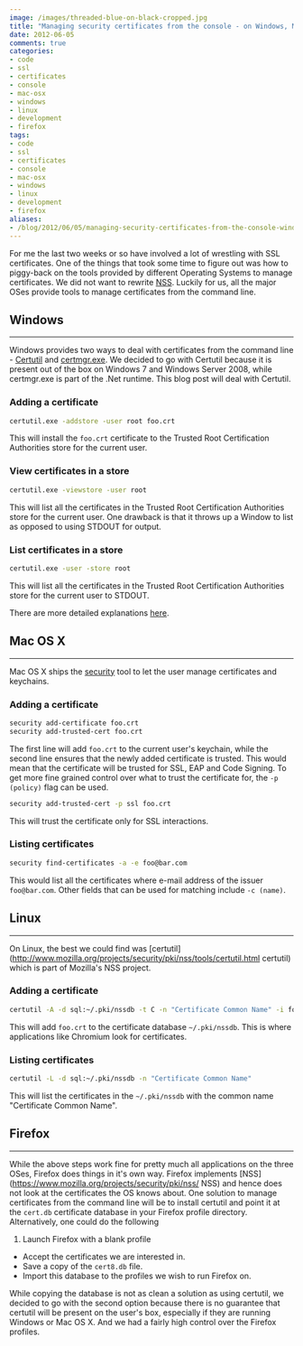 ```yaml
---
image: /images/threaded-blue-on-black-cropped.jpg
title: "Managing security certificates from the console - on Windows, Mac OS X and Linux"
date: 2012-06-05
comments: true
categories:
- code
- ssl
- certificates
- console
- mac-osx
- windows
- linux
- development
- firefox
tags:
- code
- ssl
- certificates
- console
- mac-osx
- windows
- linux
- development
- firefox
aliases:
- /blog/2012/06/05/managing-security-certificates-from-the-console-windows-mac-linux/
---
```


For me the last two weeks or so have involved a lot of wrestling with SSL certificates. One of the things that took some time to figure out was how to piggy-back on the tools provided by different Operating Systems to manage certificates. We did not want to rewrite [NSS](https://www.mozilla.org/projects/security/pki/nss/ "NSS"). Luckily for us, all the major OSes provide tools to manage certificates from the command line.

<!--more-->

## Windows
----
Windows provides two ways to deal with certificates from the command line - [Certutil](http://technet.microsoft.com/en-us/library/cc732443%28WS.10%29.aspx "Certutil") and [certmgr.exe](http://msdn.microsoft.com/en-us/library/e78byta0.aspx "certmgr.exe"). We decided to go with Certutil because it is present out of the box on Windows 7 and Windows Server 2008, while certmgr.exe is part of the .Net runtime. This blog post will deal with Certutil.

### Adding a certificate
```bash
certutil.exe -addstore -user root foo.crt
```

This will install the `foo.crt` certificate to the Trusted Root Certification Authorities store for the current user.

### View certificates in a store
```bash
certutil.exe -viewstore -user root
```

This will list all the certificates in the Trusted Root Certification Authorities store for the current user. One drawback is that it throws up a Window to list as opposed to using STDOUT for output.

### List certificates in a store
```bash
certutil.exe -user -store root
```

This will list all the certificates in the Trusted Root Certification Authorities store for the current user to STDOUT.

There are more detailed explanations [here](http://technet.microsoft.com/en-us/library/cc772898\(WS.10\).aspx).

## Mac OS X
----
Mac OS X ships the [security](https://developer.apple.com/library/mac/#documentation/Darwin/Reference/Manpages/man1/security.1.html) tool to let the user manage certificates and keychains.

### Adding a certificate
```bash
security add-certificate foo.crt
security add-trusted-cert foo.crt
```

The first line will add `foo.crt` to the current user's keychain, while the second line ensures that the newly added certificate is trusted. This would mean that the certificate will be trusted for SSL, EAP and Code Signing. To get more fine grained control over what to trust the certificate for, the `-p (policy)` flag can be used.
```bash
security add-trusted-cert -p ssl foo.crt
```

This will trust the certificate only for SSL interactions.

### Listing certificates
```bash
security find-certificates -a -e foo@bar.com
```

This would list all the certificates where e-mail address of the issuer `foo@bar.com`. Other fields that can be used for matching include `-c (name)`.

## Linux
----
On Linux, the best we could find was [certutil](http://www.mozilla.org/projects/security/pki/nss/tools/certutil.html certutil) which is part of Mozilla's NSS project.

### Adding a certificate
```bash
certutil -A -d sql:~/.pki/nssdb -t C -n "Certificate Common Name" -i foo.crt
```

This will add `foo.crt` to the certificate database `~/.pki/nssdb`. This is where applications like Chromium look for certificates.

### Listing certificates
```bash
certutil -L -d sql:~/.pki/nssdb -n "Certificate Common Name"
```

This will list the certificates in the `~/.pki/nssdb` with the common name "Certificate Common Name".

## Firefox
----
While the above steps work fine for pretty much all applications on the three OSes, Firefox does things in it's own way. Firefox implements [NSS](https://www.mozilla.org/projects/security/pki/nss/ NSS) and hence does not look at the certificates the OS knows about. One solution to manage certificates from the command line will be to install certutil and point it at the `cert.db` certificate database in your Firefox profile directory. Alternatively, one could do the following

1. Launch Firefox with a blank profile
* Accept the certificates we are interested in.
* Save a copy of the `cert8.db` file.
* Import this database to the profiles we wish to run Firefox on.

While copying the database is not as clean a solution as using certutil, we decided to go with the second option because there is no guarantee that certutil will be present on the user's box, especially if they are running Windows or Mac OS X. And we had a fairly high control over the Firefox profiles.
